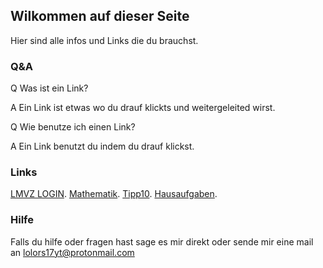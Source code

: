 ## Wilkommen auf dieser Seite

Hier sind alle infos und Links die du brauchst.

### Q&A

Q Was ist ein Link?

A Ein Link ist etwas wo du drauf klickts und weitergeleited wirst.

Q Wie benutze ich einen Link?

A Ein Link benutzt du indem du drauf klickst.

### Links

 [LMVZ LOGIN](https://digital.lmvz.ch). [Mathematik](https://mathematik-sek1.ch). [Tipp10](https://fksz.tipp10.com/en/). [Hausaufgaben](https://trello.com/b/JMlTSKYQ/hausaufgaben).


### Hilfe

Falls du hilfe oder fragen hast sage es mir direkt oder sende mir eine mail an lolors17yt@protonmail.com
